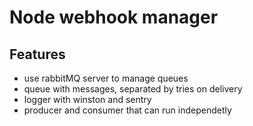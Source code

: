 # Node webhook manager

## Features
 - use rabbitMQ server to manage queues
 - queue with messages, separated by tries on delivery
 - logger with winston and sentry
 - producer and consumer that can run independetly
